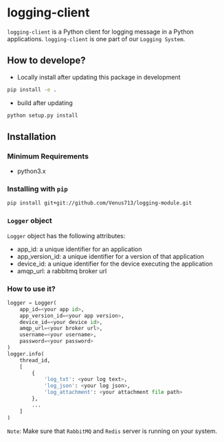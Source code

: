 # logging-client

`logging-client` is a Python client for logging message in a Python applications.
`logging-client` is one part of our `Logging System`.

## How to develope?

- Locally install after updating this package in development

```bash
pip install -e .
```

- build after updating

```bash
python setup.py install
```

## Installation

### Minimum Requirements

- python3.x

### Installing with `pip`

```bash
pip install git+git://github.com/Venus713/logging-module.git
```

### `Logger` object

`Logger` object has the following attributes:

- app_id: a unique identifier for an application
- app_version_id: a unique identifier for a version of that application
- device_id: a unique identifier for the device executing the application
- amqp_url: a rabbitmq broker url

### How to use it?

```python
logger = Logger(
    app_id=<your app id>,
    app_version_id=<your app version>,
    device_id=<your device id>,
    amqp_url=<your broker url>,
    username=<your username>,
    password=<your password>
)
logger.info(
    thread_id,
    [
        {
            'log_txt': <your log text>,
            'log_json': <your log json>,
            'log_attachment': <your attachment file path>
        },
        ...
    ]
)
```

`Note`: Make sure that `RabbitMQ` and `Redis` server is running on your system.
